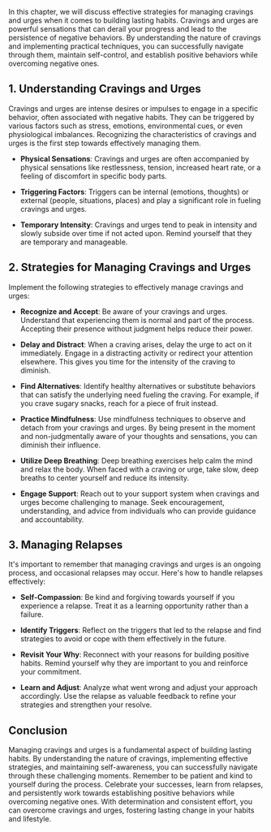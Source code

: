 
In this chapter, we will discuss effective strategies for managing cravings and urges when it comes to building lasting habits. Cravings and urges are powerful sensations that can derail your progress and lead to the persistence of negative behaviors. By understanding the nature of cravings and implementing practical techniques, you can successfully navigate through them, maintain self-control, and establish positive behaviors while overcoming negative ones.

## 1\. Understanding Cravings and Urges

Cravings and urges are intense desires or impulses to engage in a specific behavior, often associated with negative habits. They can be triggered by various factors such as stress, emotions, environmental cues, or even physiological imbalances. Recognizing the characteristics of cravings and urges is the first step towards effectively managing them.

- **Physical Sensations**: Cravings and urges are often accompanied by physical sensations like restlessness, tension, increased heart rate, or a feeling of discomfort in specific body parts.
    
- **Triggering Factors**: Triggers can be internal (emotions, thoughts) or external (people, situations, places) and play a significant role in fueling cravings and urges.
    
- **Temporary Intensity**: Cravings and urges tend to peak in intensity and slowly subside over time if not acted upon. Remind yourself that they are temporary and manageable.
    

## 2\. Strategies for Managing Cravings and Urges

Implement the following strategies to effectively manage cravings and urges:

- **Recognize and Accept**: Be aware of your cravings and urges. Understand that experiencing them is normal and part of the process. Accepting their presence without judgment helps reduce their power.
    
- **Delay and Distract**: When a craving arises, delay the urge to act on it immediately. Engage in a distracting activity or redirect your attention elsewhere. This gives you time for the intensity of the craving to diminish.
    
- **Find Alternatives**: Identify healthy alternatives or substitute behaviors that can satisfy the underlying need fueling the craving. For example, if you crave sugary snacks, reach for a piece of fruit instead.
    
- **Practice Mindfulness**: Use mindfulness techniques to observe and detach from your cravings and urges. By being present in the moment and non-judgmentally aware of your thoughts and sensations, you can diminish their influence.
    
- **Utilize Deep Breathing**: Deep breathing exercises help calm the mind and relax the body. When faced with a craving or urge, take slow, deep breaths to center yourself and reduce its intensity.
    
- **Engage Support**: Reach out to your support system when cravings and urges become challenging to manage. Seek encouragement, understanding, and advice from individuals who can provide guidance and accountability.
    

## 3\. Managing Relapses

It's important to remember that managing cravings and urges is an ongoing process, and occasional relapses may occur. Here's how to handle relapses effectively:

- **Self-Compassion**: Be kind and forgiving towards yourself if you experience a relapse. Treat it as a learning opportunity rather than a failure.
    
- **Identify Triggers**: Reflect on the triggers that led to the relapse and find strategies to avoid or cope with them effectively in the future.
    
- **Revisit Your Why**: Reconnect with your reasons for building positive habits. Remind yourself why they are important to you and reinforce your commitment.
    
- **Learn and Adjust**: Analyze what went wrong and adjust your approach accordingly. Use the relapse as valuable feedback to refine your strategies and strengthen your resolve.
    

## Conclusion

Managing cravings and urges is a fundamental aspect of building lasting habits. By understanding the nature of cravings, implementing effective strategies, and maintaining self-awareness, you can successfully navigate through these challenging moments. Remember to be patient and kind to yourself during the process. Celebrate your successes, learn from relapses, and persistently work towards establishing positive behaviors while overcoming negative ones. With determination and consistent effort, you can overcome cravings and urges, fostering lasting change in your habits and lifestyle.
